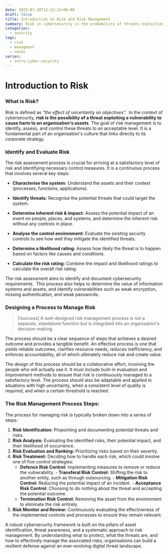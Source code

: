 ```yaml
---
date: 2025-07-28T12:22:12+08:00
draft: false
title: Introduction to Risk and Risk Management
summary: Risk in cybersecurity is the probability of threats exploiting vulnerabilities to impact assets. Risk management involves identifying, assessing, and controlling threats through structured approach of identification, analysis, evaluation, treatment, and monitoring. This strengthens resilience, improves efficiency, and aligns security contols with organisational strategy while addressing evolving digital threats.
categories:
  - security
tags:
  - risk
  - managment
  - notes
series:
  - intro-cyber-security
---
```

# Introduction to Risk

### What is Risk?

Risk is defined as *"the effect of uncertainty on objectives".*  In the context of cybersecurity, **risk is the possibility of a threat exploiting a vulnerability to cause harm to an organisation's assets**. The goal of risk management is to identify, assess, and control these threats to an acceptable level. It is a fundamental part of an organisation's culture that links directly to its corporate strategy.

### Identify and Evaluate Risk

The risk assessment process is crucial for arriving at a satisfactory level of risk and identifying necessary control measures. It is a continuous process that involves several key steps:

- **Characterise the system:** Understand the assets and their context (processes, functions, applications).

- **Identify threats:** Recognise the potential threats that could target the system.

- **Determine inherent risk & impact:** Assess the potential impact of an event on people, places, and systems, and determine the inherent risk without any controls in place.

- **Analyse the control environment:** Evaluate the existing security controls to see how well they mitigate the identified threats.

- **Determine a likelihood rating:** Assess how likely the threat is to happen based on factors like causes and conditions.

- **Calculate the risk rating:** Combine the impact and likelihood ratings to calculate the overall risk rating.

The risk assessment aims to identify and document cybersecurity requirements.  This process also helps to determine the value of information systems and assets, and identify vulnerabilities such as weak encryption, missing authentication, and weak passwords.

### Designing a Process to Manage Risk

>[!success]
>A well-designed risk management process is not a separate, standalone function but is integrated into an organisation's decision-making. 

The process should be a clear sequence of steps that achieves a desired outcome and provides a tangible benefit. An effective process is one that yields reliable outcomes, clarifies resource needs, reduces inefficiency, and enforces accountability, all of which ultimately reduce risk and create value.

The design of this process should be a collaborative effort, involving the people who will actually use it. It must include built-in evaluation and improvement methods to ensure that risk is continuously managed to a satisfactory level. The process should also be adaptable and applied in situations with high uncertainty, when a consistent level of quality is required, and when a certain threshold is reached.

### The Risk Management Process Steps:

The process for managing risk is typically broken down into a series of steps:

1. **Risk Identification:** Pinpointing and documenting potential threats and risks.
2. **Risk Analysis:** Evaluating the identified risks, their potential impact, and their likelihood of occurrence.
3. **Risk Evaluation and Ranking:** Prioritizing risks based on their severity.
4. **Risk Treatment:** Deciding how to handle each risk, which could involve one of five control strategies:
	  - **Defence Risk Control:** Implementing measures to remove or reduce the vulnerability.
	   - **Transferal Risk Control:** Shifting the risk to another entity, such as through outsourcing.
	   - **Mitigation Risk Control:** Reducing the potential impact of an incident.
	   - **Acceptance Risk Control:** Choosing to do nothing about the threat and accepting the potential outcome.
	  - **Termination Risk Control:** Removing the asset from the environment to eliminate the risk entirely.
5. **Risk Monitor and Review:** Continuously evaluating the effectiveness of the implemented controls and processes to ensure they remain relevant.

A robust cybersecurity framework is built on the pillars of asset identification, threat awareness, and a systematic approach to risk management. By understanding what to protect, what the threats are, and how to effectively manage the associated risks, organisations can build a resilient defense against an ever-evolving digital threat landscape.